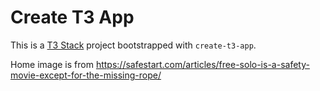 # Create T3 App

This is a [T3 Stack](https://create.t3.gg/) project bootstrapped with `create-t3-app`.

Home image is from https://safestart.com/articles/free-solo-is-a-safety-movie-except-for-the-missing-rope/
